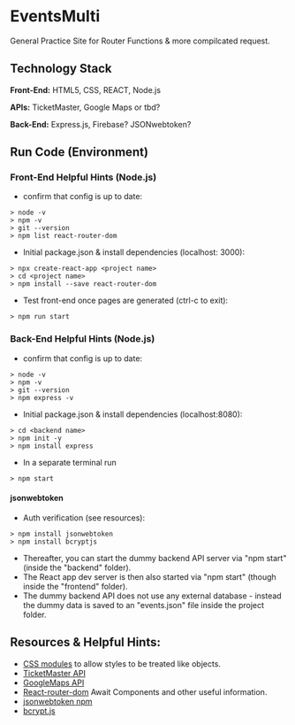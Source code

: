 # EventsMulti
General Practice Site for Router Functions & more compilcated request.  

## Technology Stack
**Front-End:** HTML5, CSS, REACT, Node.js

**APIs:** TicketMaster, Google Maps or tbd?

**Back-End:** Express.js, Firebase? JSONwebtoken?


## Run Code (Environment)
### Front-End Helpful Hints (Node.js)
- confirm that config is up to date:

```
> node -v
> npm -v
> git --version
> npm list react-router-dom
```

- Initial package.json & install dependencies (localhost: 3000):
```
> npx create-react-app <project name>
> cd <project name>
> npm install --save react-router-dom
```
- Test front-end once pages are generated (ctrl-c to exit):
```
> npm run start
```

### Back-End Helpful Hints (Node.js)
- confirm that config is up to date:

```
> node -v
> npm -v
> git --version
> npm express -v 
```

- Initial package.json & install dependencies (localhost:8080):
```
> cd <backend name>
> npm init -y
> npm install express 
```

- In a separate terminal run
```
> npm start
```
#### jsonwebtoken 
- Auth verification (see resources):
```
> npm install jsonwebtoken
> npm install bcryptjs
```


- Thereafter, you can start the dummy backend API server via "npm start" (inside the "backend" folder).
- The React app dev server is then also started via "npm start" (though inside the "frontend" folder).
- The dummy backend API does not use any external database - instead the dummy data is saved to an "events.json" file inside the project folder.


## Resources & Helpful Hints:
- [CSS modules](https://create-react-app.dev/docs/adding-a-css-modules-stylesheet/) to allow styles to be treated like objects.
- [TicketMaster API](https://developer.ticketmaster.com/products-and-docs/apis/getting-started/)
- [GoogleMaps API](https://mapsplatform.google.com/?utm_source=search&utm_medium=googleads&utm_campaign=brand_core_exa_desk_mobile_us&gclid=CjwKCAjwov6hBhBsEiwAvrvN6It7s5nDPDkGxoELArYxrXgEEmysA79BnaoTIwxoXKs7NfHHeIvu_BoCmSIQAvD_BwE&gclsrc=aw.ds)
- [React-router-dom](https://reactrouter.com/en/main/components/await) Await Components and other useful information. 
- [jsonwebtoken npm](https://www.npmjs.com/package/jsonwebtoken)
- [bcrypt.js](https://www.npmjs.com/package/bcryptjs)